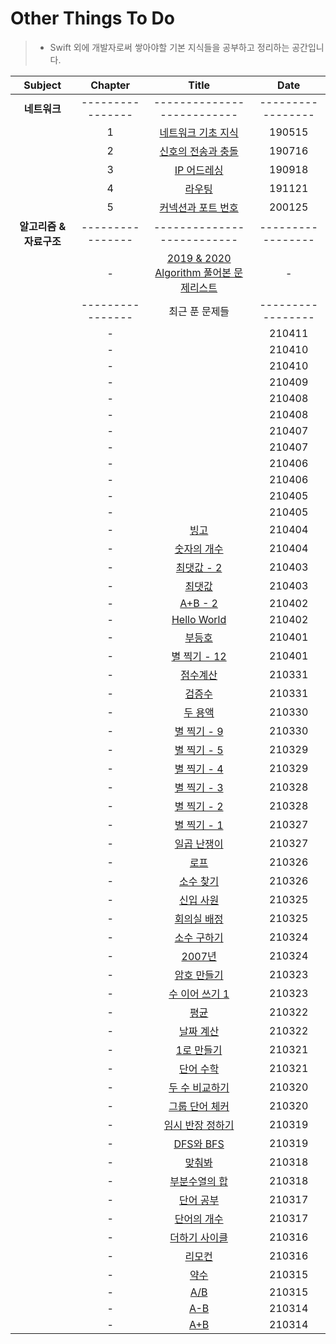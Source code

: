 # Other Things To Do
> - Swift 외에 개발자로써 쌓아야할 기본 지식들을 공부하고 정리하는 공간입니다.

| Subject | Chapter | Title | Date |
| :---: | :---: | :---: | :---: |
| **네트워크** | ---------------- | -------------------------- | ----------------- |
| | 1 | [네트워크 기초 지식](https://github.com/wargi/Etc/blob/master/Network/Chapter1.md) | 190515 |
| | 2 | [신호의 전송과 충돌](https://github.com/wargi/Etc/blob/master/Network/Chapter2.md) | 190716 |
| | 3 | [IP 어드레싱](https://github.com/wargi/Etc/blob/master/Network/Chapter3.md) | 190918 |
| | 4 | [라우팅](https://github.com/wargi/Etc/blob/master/Network/Chapter4.md) | 191121 |
| | 5 | [커넥션과 포트 번호](https://github.com/wargi/Etc/blob/master/Network/Chapter5.md) | 200125 |
| **알고리즘 & 자료구조** | ---------------- | -------------------------- | ----------------- |
| | - | [2019 & 2020 Algorithm 풀어본 문제리스트](https://github.com/wargi/Etc/blob/master/1920_README.md) | - |
|  | ---------------- | 최근 푼 문제들 | ----------------- |
| | - | [](https://github.com/wargi/Other-Things-To-Do/blob/master/Algorithm/2021/100/Question56.md) | 210411 |
| | - | [](https://github.com/wargi/Other-Things-To-Do/blob/master/Algorithm/2021/100/Question55.md) | 210410 |
| | - | [](https://github.com/wargi/Other-Things-To-Do/blob/master/Algorithm/2021/100/Question54.md) | 210410 |
| | - | [](https://github.com/wargi/Other-Things-To-Do/blob/master/Algorithm/2021/100/Question53.md) | 210409 |
| | - | [](https://github.com/wargi/Other-Things-To-Do/blob/master/Algorithm/2021/100/Question52.md) | 210408 |
| | - | [](https://github.com/wargi/Other-Things-To-Do/blob/master/Algorithm/2021/100/Question51.md) | 210408 |
| | - | [](https://github.com/wargi/Other-Things-To-Do/blob/master/Algorithm/2021/100/Question50.md) | 210407 |
| | - | [](https://github.com/wargi/Other-Things-To-Do/blob/master/Algorithm/2021/100/Question49.md) | 210407 |
| | - | [](https://github.com/wargi/Other-Things-To-Do/blob/master/Algorithm/2021/100/Question48.md) | 210406 |
| | - | [](https://github.com/wargi/Other-Things-To-Do/blob/master/Algorithm/2021/100/Question47.md) | 210406 |
| | - | [](https://github.com/wargi/Other-Things-To-Do/blob/master/Algorithm/2021/100/Question46.md) | 210405 |
| | - | [](https://github.com/wargi/Other-Things-To-Do/blob/master/Algorithm/2021/100/Question45.md) | 210405 |
| | - | [빙고](https://github.com/wargi/Other-Things-To-Do/blob/master/Algorithm/2021/100/Question44.md) | 210404 |
| | - | [숫자의 개수](https://github.com/wargi/Other-Things-To-Do/blob/master/Algorithm/2021/100/Question43.md) | 210404 |
| | - | [최댓값 - 2](https://github.com/wargi/Other-Things-To-Do/blob/master/Algorithm/2021/100/Question42.md) | 210403 |
| | - | [최댓값](https://github.com/wargi/Other-Things-To-Do/blob/master/Algorithm/2021/100/Question41.md) | 210403 |
| | - | [A+B - 2](https://github.com/wargi/Other-Things-To-Do/blob/master/Algorithm/2021/100/Question40.md) | 210402 |
| | - | [Hello World](https://github.com/wargi/Other-Things-To-Do/blob/master/Algorithm/2021/100/Question39.md) | 210402 |
| | - | [부등호](https://github.com/wargi/Other-Things-To-Do/blob/master/Algorithm/2021/100/Question38.md) | 210401 |
| | - | [별 찍기 - 12](https://github.com/wargi/Other-Things-To-Do/blob/master/Algorithm/2021/100/Question37.md) | 210401 |
| | - | [점수계산](https://github.com/wargi/Other-Things-To-Do/blob/master/Algorithm/2021/100/Question36.md) | 210331 |
| | - | [검증수](https://github.com/wargi/Other-Things-To-Do/blob/master/Algorithm/2021/100/Question35.md) | 210331 |
| | - | [두 용액](https://github.com/wargi/Other-Things-To-Do/blob/master/Algorithm/2021/100/Question34.md) | 210330 |
| | - | [별 찍기 - 9](https://github.com/wargi/Other-Things-To-Do/blob/master/Algorithm/2021/100/Question33.md) | 210330 |
| | - | [별 찍기 - 5](https://github.com/wargi/Other-Things-To-Do/blob/master/Algorithm/2021/100/Question32.md) | 210329 |
| | - | [별 찍기 - 4](https://github.com/wargi/Other-Things-To-Do/blob/master/Algorithm/2021/100/Question31.md) | 210329 |
| | - | [별 찍기 - 3](https://github.com/wargi/Other-Things-To-Do/blob/master/Algorithm/2021/100/Question30.md) | 210328 |
| | - | [별 찍기 - 2](https://github.com/wargi/Other-Things-To-Do/blob/master/Algorithm/2021/100/Question29.md) | 210328 |
| | - | [별 찍기 - 1](https://github.com/wargi/Other-Things-To-Do/blob/master/Algorithm/2021/100/Question28.md) | 210327 |
| | - | [일곱 난쟁이](https://github.com/wargi/Other-Things-To-Do/blob/master/Algorithm/2021/100/Question27.md) | 210327 |
| | - | [로프](https://github.com/wargi/Other-Things-To-Do/blob/master/Algorithm/2021/100/Question26.md) | 210326 |
| | - | [소수 찾기](https://github.com/wargi/Other-Things-To-Do/blob/master/Algorithm/2021/100/Question25.md) | 210326 |
| | - | [신입 사원](https://github.com/wargi/Other-Things-To-Do/blob/master/Algorithm/2021/100/Question24.md) | 210325 |
| | - | [회의실 배정](https://github.com/wargi/Other-Things-To-Do/blob/master/Algorithm/2021/100/Question23.md) | 210325 |
| | - | [소수 구하기](https://github.com/wargi/Other-Things-To-Do/blob/master/Algorithm/2021/100/Question22.md) | 210324 |
| | - | [2007년](https://github.com/wargi/Other-Things-To-Do/blob/master/Algorithm/2021/100/Question21.md) | 210324 |
| | - | [암호 만들기](https://github.com/wargi/Other-Things-To-Do/blob/master/Algorithm/2021/100/Question20.md) | 210323 |
| | - | [수 이어 쓰기 1](https://github.com/wargi/Other-Things-To-Do/blob/master/Algorithm/2021/100/Question19.md) | 210323 |
| | - | [평균](https://github.com/wargi/Other-Things-To-Do/blob/master/Algorithm/2021/100/Question18.md) | 210322 |
| | - | [날짜 계산](https://github.com/wargi/Other-Things-To-Do/blob/master/Algorithm/2021/100/Question17.md) | 210322 |
| | - | [1로 만들기](https://github.com/wargi/Other-Things-To-Do/blob/master/Algorithm/2021/100/Question16.md) | 210321 |
| | - | [단어 수학](https://github.com/wargi/Other-Things-To-Do/blob/master/Algorithm/2021/100/Question15.md) | 210321 |
| | - | [두 수 비교하기](https://github.com/wargi/Other-Things-To-Do/blob/master/Algorithm/2021/100/Question14.md) | 210320 |
| | - | [그룹 단어 체커](https://github.com/wargi/Other-Things-To-Do/blob/master/Algorithm/2021/100/Question13.md) | 210320 |
| | - | [임시 반장 정하기](https://github.com/wargi/Other-Things-To-Do/blob/master/Algorithm/2021/100/Question12.md) | 210319 |
| | - | [DFS와 BFS](https://github.com/wargi/Other-Things-To-Do/blob/master/Algorithm/2021/100/Question11.md) | 210319 |
| | - | [맞춰봐](https://github.com/wargi/Other-Things-To-Do/blob/master/Algorithm/2021/100/Question10.md) | 210318 |
| | - | [부분수열의 합](https://github.com/wargi/Other-Things-To-Do/blob/master/Algorithm/2021/100/Question09.md) | 210318 |
| | - | [단어 공부](https://github.com/wargi/Other-Things-To-Do/blob/master/Algorithm/2021/100/Question08.md) | 210317 |
| | - | [단어의 개수](https://github.com/wargi/Other-Things-To-Do/blob/master/Algorithm/2021/100/Question07.md) | 210317 |
| | - | [더하기 사이클](https://github.com/wargi/Other-Things-To-Do/blob/master/Algorithm/2021/100/Question06.md) | 210316 |
| | - | [리모컨](https://github.com/wargi/Other-Things-To-Do/blob/master/Algorithm/2021/100/Question05.md) | 210316 |
| | - | [약수](https://github.com/wargi/Other-Things-To-Do/blob/master/Algorithm/2021/100/Question04.md) | 210315 |
| | - | [A/B](https://github.com/wargi/Other-Things-To-Do/blob/master/Algorithm/2021/100/Question03.md) | 210315 |
| | - | [A-B](https://github.com/wargi/Other-Things-To-Do/blob/master/Algorithm/2021/100/Question02.md) | 210314 |
| | - | [A+B](https://github.com/wargi/Other-Things-To-Do/blob/master/Algorithm/2021/100/Question01.md) | 210314 |

